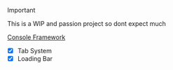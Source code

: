 > [!IMPORTANT]
> This is a WIP and passion project so dont expect much


[Console Framework](cpp-ConsoleFramework/ConsoleFramework.cpp)
- [x] Tab System
- [x] Loading Bar
